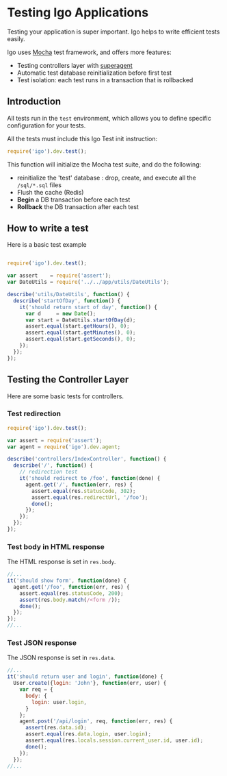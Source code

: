 
# Testing Igo Applications

Testing your application is super important. Igo helps to write efficient tests easily.

Igo uses [Mocha](https://mochajs.org/) test framework, and offers more features:
- Testing controllers layer with [superagent](https://github.com/visionmedia/superagent)
- Automatic test database reinitialization before first test
- Test isolation: each test runs in a transaction that is rollbacked


## Introduction

All tests run in the `test` environment, which allows you to define specific configuration for your tests.

All the tests must include this Igo Test init instruction:
```js
require('igo').dev.test();
```

This function will initialize the Mocha test suite, and do the following:
- reinitialize the 'test' database : drop, create, and execute all the `/sql/*.sql` files
- Flush the cache (Redis)
- __Begin__ a DB transaction before each test
- __Rollback__ the DB transaction after each test


## How to write a test

Here is a basic test example

```js

require('igo').dev.test();

var assert    = require('assert');
var DateUtils = require('../../app/utils/DateUtils');

describe('utils/DateUtils', function() {
  describe('startOfDay', function() {
    it('should return start of day', function() {
      var d     = new Date();
      var start = DateUtils.startOfDay(d);
      assert.equal(start.getHours(), 0);
      assert.equal(start.getMinutes(), 0);
      assert.equal(start.getSeconds(), 0);
    });
  });
});

```

## Testing the Controller Layer

Here are some basic tests for controllers.

### Test redirection
```js
require('igo').dev.test();

var assert = require('assert');
var agent = require('igo').dev.agent;

describe('controllers/IndexController', function() {
  describe('/', function() {
    // redirection test
    it('should redirect to /foo', function(done) {
      agent.get('/', function(err, res) {
        assert.equal(res.statusCode, 302);
        assert.equal(res.redirectUrl, '/foo');
        done();
      });
    });
  });
});
```
### Test body in HTML response

The HTML response is set in `res.body`.

```js
//...
it('should show form', function(done) {
  agent.get('/foo', function(err, res) {
    assert.equal(res.statusCode, 200);
    assert(res.body.match(/<form /));
    done();
  });
});
//...
```

### Test JSON response

The JSON response is set in `res.data`.

```js
//...
it('should return user and login', function(done) {
  User.create({login: 'John'}, function(err, user) {
    var req = {
      body: {
        login: user.login,
      }
    };
    agent.post('/api/login', req, function(err, res) {
      assert(res.data.id);
      assert.equal(res.data.login, user.login);
      assert.equal(res.locals.session.current_user.id, user.id);
      done();
    });
  });
//...
```
